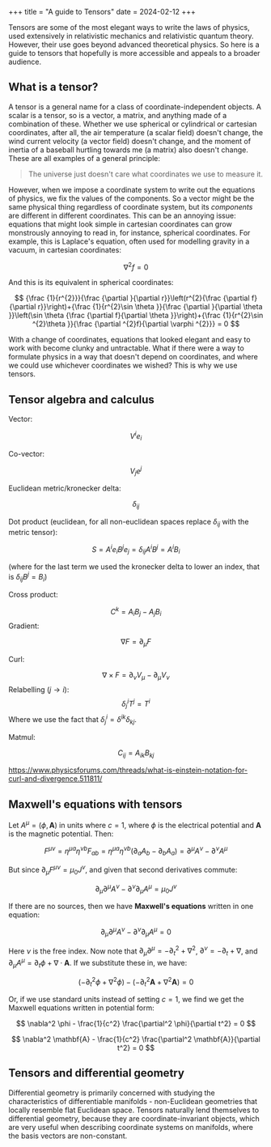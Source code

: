 +++
title = "A guide to Tensors"
date = 2024-02-12
+++

Tensors are some of the most elegant ways to write the laws of physics, used extensively in relativistic mechanics and relativistic quantum theory. However, their use goes beyond advanced theoretical physics. So here is a guide to tensors that hopefully is more accessible and appeals to a broader audience.

<!-- more -->

## What is a tensor?

A tensor is a general name for a class of coordinate-independent objects. A scalar is a tensor, so is a vector, a matrix, and anything made of a combination of these. Whether we use spherical or cylindrical or cartesian coordinates, after all, the air temperature (a scalar field) doesn't change, the wind current velocity (a vector field) doesn't change, and the moment of inertia of a baseball hurtling towards me (a matrix) also doesn't change. These are all examples of a general principle:

> The universe just doesn't care what coordinates we use to measure it.

However, when we impose a coordinate system to write out the equations of physics, we fix the values of the components. So a vector might be the same physical thing regardless of coordinate system, but its _components_ are different in different coordinates. This can be an annoying issue: equations that might look simple in cartesian coordinates can grow monstrously annoying to read in, for instance, spherical coordinates. For example, this is Laplace's equation, often used for modelling gravity in a vacuum, in cartesian coordinates:

$$
\nabla^2 f = 0
$$

And this is its equivalent in spherical coordinates:


$$
{\frac {1}{r^{2}}}{\frac {\partial }{\partial r}}\left(r^{2}{\frac {\partial f}{\partial r}}\right)+{\frac {1}{r^{2}\sin \theta }}{\frac {\partial }{\partial \theta }}\left(\sin \theta {\frac {\partial f}{\partial \theta }}\right)+{\frac {1}{r^{2}\sin ^{2}\theta }}{\frac {\partial ^{2}f}{\partial \varphi ^{2}}} = 0
$$

With a change of coordinates, equations that looked elegant and easy to work with become clunky and untractable. What if there were a way to formulate physics in a way that doesn't depend on coordinates, and where we could use whichever coordinates we wished? This is why we use tensors.

## Tensor algebra and calculus

Vector: 

$$V^i e_i$$

Co-vector: 

$$V_j e^j$$

Euclidean metric/kronecker delta: 

$$\delta_{ij}$$

Dot product (euclidean, for all non-euclidean spaces replace $\delta_{ij}$ with the metric tensor):

$$
S = A^i e_i B^j e_j = \delta_{ij} A^i B^j = A^i B_i
$$

(where for the last term we used the kronecker delta to lower an index, that is $\delta_{ij} B^j = B_i$)

Cross product:

$$
C^k = A_i B_j - A_j B_i
$$
Gradient:

$$
\nabla F = \partial_\mu F
$$

Curl:

$$
\nabla \times F = \partial_\nu V_\mu - \partial_\mu V_\nu
$$
Relabelling ($j \to i$):
$$
\delta^i_j T^j = T^i
$$
Where we use the fact that $\delta^i_j = \delta^{ik} \delta_{kj}$.

Matmul:

$$
C_{ij} = A_{ik} B_{kj}
$$

https://www.physicsforums.com/threads/what-is-einstein-notation-for-curl-and-divergence.511811/

## Maxwell's equations with tensors 

Let $A^\mu = (\phi, \mathbf{A})$ in units where $c = 1$, where $\phi$ is the electrical potential and $\mathbf{A}$ is the magnetic potential. Then:

$$
F^{\mu \nu} = \eta^{\mu a} \eta^{\nu b} F_{ab} = \eta^{\mu a} \eta^{\nu b} (\partial_a A_b - \partial_b A_a) = \partial^\mu A^\nu - \partial^\nu A^\mu
$$

But since $\partial_\mu F^{\mu \nu} = \mu_0 J^\nu$, and given that second derivatives commute:

$$
\partial_\mu \partial^\mu A^\nu - \partial^\nu \partial_\mu A^\mu = \mu_0 J^\nu
$$

If there are no sources, then we have **Maxwell's equations** written in one equation:

$$
\partial_\mu \partial^\mu A^\nu - \partial^\nu \partial_\mu A^\mu = 0
$$

Here $\nu$ is the free index. Now note that $\partial_\mu \partial^\mu = -\partial_t^2 + \nabla^2$, $\partial^\nu = -\partial_t + \nabla$, and $\partial_\mu A^\mu = \partial_t \phi + \nabla \cdot \mathbf{A}$. If we substitute these in, we have:

$$
(-\partial^2_t \phi + \nabla^2 \phi) - (-\partial_t^2 \mathbf{A} + \nabla^2 \mathbf{A}) = 0
$$

Or, if we use standard units instead of setting $c = 1$, we find we get the Maxwell equations written in potential form:

$$
\nabla^2 \phi - \frac{1}{c^2} \frac{\partial^2 \phi}{\partial t^2} = 0
$$

$$
\nabla^2 \mathbf{A} - \frac{1}{c^2} \frac{\partial^2 \mathbf{A}}{\partial t^2} = 0
$$

## Tensors and differential geometry

Differential geometry is primarily concerned with studying the characteristics of differentiable manifolds - non-Euclidean geometries that locally resemble flat Euclidean space. Tensors naturally lend themselves to differential geometry, because they are coordinate-invariant objects, which are very useful when describing coordinate systems on manifolds, where the basis vectors are non-constant.
